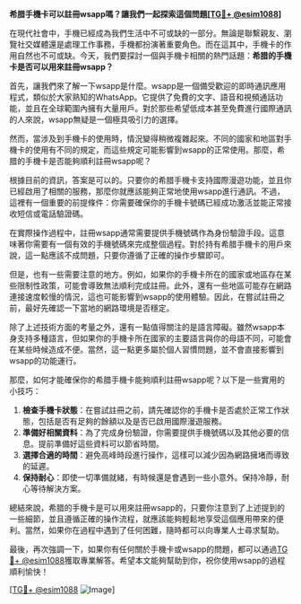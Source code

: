 **希腊手機卡可以註冊wsapp嗎？讓我們一起探索這個問題[[TG💪+ @esim1088](https://t.me/s/esim1088)]**

在現代社會中，手機已經成為我們生活中不可或缺的一部分。無論是聯繫親友、瀏覽社交媒體還是處理工作事務，手機都扮演著重要角色。而在這其中，手機卡的作用自然也不可或缺。今天，我們要探討一個與手機卡相關的熱門話題：**希腊的手機卡是否可以用來註冊wsapp？**

首先，讓我們來了解一下wsapp是什麼。wsapp是一個備受歡迎的即時通訊應用程式，類似於大家熟知的WhatsApp。它提供了免費的文字、語音和視頻通話功能，並且在全球範圍內擁有大量用戶。對於那些希望低成本甚至免費進行國際通訊的人來說，wsapp無疑是一個極具吸引力的選擇。

然而，當涉及到手機卡的使用時，情況變得稍微複雜起來。不同的國家和地區對手機卡的使用有不同的規定，而這些規定可能影響到wsapp的正常使用。那麼，希腊的手機卡是否能夠順利註冊wsapp呢？

根據目前的資訊，答案是可以的。只要你的希腊手機卡支持國際漫遊功能，並且你已經啟用了相關的服務，那麼你就應該能夠正常地使用wsapp進行通訊。不過，這裡有一個重要的前提條件：你需要確保你的手機卡號碼已經成功激活並能正常接收短信或電話驗證碼。

在實際操作過程中，註冊wsapp通常需要提供手機號碼作為身份驗證手段。這意味著你需要有一個有效的手機號碼來完成整個過程。對於持有希腊手機卡的用戶來說，這一點應該不成問題，只要你遵循了正確的操作步驟即可。

但是，也有一些需要注意的地方。例如，如果你的手機卡所在的國家或地區存在某些限制性政策，可能會導致無法順利完成註冊。此外，還有一些地區可能存在網路連接速度較慢的情況，這也可能影響到wsapp的使用體驗。因此，在嘗試註冊之前，最好先確認一下當地的網路環境是否穩定。

除了上述技術方面的考量之外，還有一點值得關注的是語言障礙。雖然wsapp本身支持多種語言，但如果你的手機卡所在國家的主要語言與你的母語不同，可能會在某些時候造成不便。當然，這一點更多屬於個人習慣問題，並不會直接影響到wsapp的功能運行。

那麼，如何才能確保你的希腊手機卡能夠順利註冊wsapp呢？以下是一些實用的小技巧：

1. **檢查手機卡狀態**：在嘗試註冊之前，請先確認你的手機卡是否處於正常工作狀態，包括是否有足夠的餘額以及是否已啟用國際漫遊服務。
2. **準備好相關資料**：為了完成身份驗證，你需要提供手機號碼以及其他必要的信息。提前準備好這些資料可以節省時間。
3. **選擇合適的時間**：避免高峰時段進行操作，這樣可以減少因為網路擁堵而導致的延遲。
4. **保持耐心**：即使一切準備就緒，有時候還是會遇到一些小意外。保持冷靜，耐心等待解決方案。

總結來說，希腊的手機卡是可以用來註冊wsapp的，只要你注意到了上述提到的一些細節，並且遵循正確的操作流程，就應該能夠輕鬆地享受這個應用帶來的便利。當然，如果你在過程中遇到了任何困難，隨時都可以向專業人士尋求幫助。

最後，再次強調一下，如果你有任何關於手機卡或wsapp的問題，都可以通過[TG💪+ @esim1088](https://t.me/s/esim1088)獲取專業解答。希望本文能夠幫助到你，祝你使用wsapp的過程順利愉快！

[[TG💪+ @esim1088](https://t.me/s/esim1088) ![Image](https://i.postimg.cc/4NQfJmqS/Snipaste-2025-05-13-00-14-12.png)]